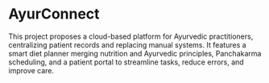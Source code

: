 # AyurConnect
This project proposes a cloud-based platform for Ayurvedic practitioners, centralizing patient records and replacing manual systems. It features a smart diet planner merging nutrition and Ayurvedic principles, Panchakarma scheduling, and a patient portal to streamline tasks, reduce errors, and improve care.
